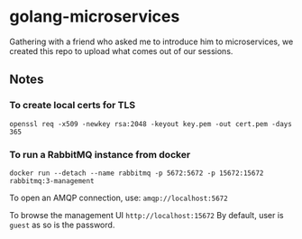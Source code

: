# golang-microservices

Gathering with a friend who asked me to introduce him to microservices, we created this repo to upload what comes out of our sessions. 


## Notes

### To create local certs for TLS

```
openssl req -x509 -newkey rsa:2048 -keyout key.pem -out cert.pem -days 365 
```

### To run a RabbitMQ instance from docker 

```
docker run --detach --name rabbitmq -p 5672:5672 -p 15672:15672 rabbitmq:3-management  
```

To open an AMQP connection, use: `amqp://localhost:5672` 

To browse the management UI `http://localhost:15672`
By default, user is `guest` as so is the password.